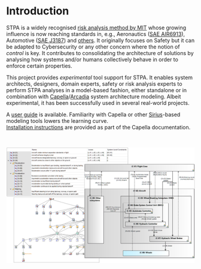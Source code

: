 # Introduction

STPA is a widely recognised [risk analysis method by MIT](https://psas.scripts.mit.edu/home/get_file.php?name=STPA_handbook.pdf) whose growing influence is now reaching standards in, e.g., Aeronautics ([SAE AIR6913](https://www.sae.org/standards/content/air6913/)), Automotive ([SAE J3187](https://www.sae.org/standards/content/j3187_202202/)) and [others](http://psas.scripts.mit.edu/home/wp-content/uploads/2023/2023-06-08-1140__John-Thomas__PUB.pdf). It originally focuses on Safety but it can be adapted to Cybersecurity or any other concern where the notion of *control* is key. It contributes to consolidating the architecture of solutions by analysing how systems and/or humans collectively behave in order to enforce certain properties. 

This project provides *experimental* tool support for STPA. It enables system architects, designers, domain experts, safety or risk analysis experts to perform STPA analyses in a model-based fashion, either standalone or in combination with [Capella](https://eclipse.dev/capella/)/[Arcadia](https://eclipse.dev/capella/arcadia.html) system architecture modeling. Albeit experimental, it has been successfully used in several real-world projects.

A [user guide](doc/STPA-AddOn-UserGuide.pdf) is available. Familiarity with Capella or other [Sirius](https://eclipse.dev/sirius/)-based modeling tools lowers the learning curve.  
[Installation instructions](https://github.com/eclipse/capella/blob/master/doc/plugins/org.polarsys.capella.ui.doc/html/Installation%20Guide/How%20to%20install%20Capella%20and%20Addons.mediawiki#Configuration-and-Extensibility) are provided as part of the Capella documentation.

</br>

![Illustration](doc/img/Samples.png "Illustration")

